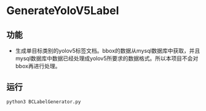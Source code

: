 # GenerateYoloV5Label

##  功能

- 生成单目标类别的yolov5标签文档。bbox的数据从mysql数据库中获取，并且mysql数据库中数据已经处理成yolov5所要求的数据格式。所以本项目不会对bbox再进行处理。

## 运行

~~~ SHELL
python3 BCLabelGenerator.py
~~~



